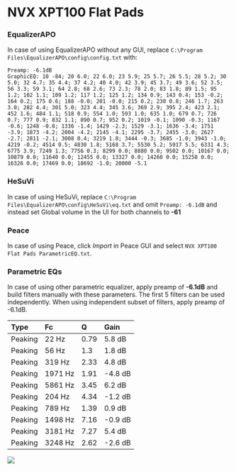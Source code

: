 # NVX XPT100 Flat Pads

### EqualizerAPO
In case of using EqualizerAPO without any GUI, replace `C:\Program Files\EqualizerAPO\config\config.txt`
with:
```
Preamp: -6.1dB
GraphicEQ: 10 -84; 20 6.0; 22 6.0; 23 5.9; 25 5.7; 26 5.5; 28 5.2; 30 5.0; 32 4.7; 35 4.4; 37 4.2; 40 4.0; 42 3.9; 45 3.7; 49 3.6; 52 3.5; 56 3.3; 59 3.1; 64 2.8; 68 2.6; 73 2.3; 78 2.0; 83 1.8; 89 1.5; 95 1.2; 102 1.1; 109 1.2; 117 1.2; 125 1.2; 134 0.9; 143 0.4; 153 -0.2; 164 0.2; 175 0.6; 188 -0.0; 201 -0.0; 215 0.2; 230 0.8; 246 1.7; 263 3.0; 282 4.4; 301 5.0; 323 4.4; 345 3.6; 369 2.9; 395 2.4; 423 2.1; 452 1.6; 484 1.1; 518 0.9; 554 1.0; 593 1.0; 635 1.0; 679 0.7; 726 0.7; 777 0.9; 832 1.1; 890 0.7; 952 0.2; 1019 -0.1; 1090 -0.3; 1167 -0.6; 1248 -0.8; 1336 -1.4; 1429 -2.3; 1529 -3.1; 1636 -3.4; 1751 -3.9; 1873 -4.2; 2004 -4.2; 2145 -4.1; 2295 -3.7; 2455 -3.0; 2627 -2.7; 2811 -2.1; 3008 0.4; 3219 1.8; 3444 -0.3; 3685 -1.0; 3943 -1.0; 4219 -0.2; 4514 0.5; 4830 1.8; 5168 3.7; 5530 5.2; 5917 5.5; 6331 4.3; 6775 3.9; 7249 1.3; 7756 0.3; 8299 0.0; 8880 0.0; 9502 0.0; 10167 0.0; 10879 0.0; 11640 0.0; 12455 0.0; 13327 0.0; 14260 0.0; 15258 0.0; 16326 0.0; 17469 0.0; 18692 -1.0; 20000 -5.1
```

### HeSuVi
In case of using HeSuVi, replace `C:\Program Files\EqualizerAPO\config\HeSuVi\eq.txt` and omit `Preamp:
-6.1dB` and instead set Global volume in the UI for both channels to **-61**

### Peace
In case of using Peace, click *Import* in Peace GUI and select `NVX XPT100 Flat Pads ParametricEQ.txt`.

### Parametric EQs
In case of using other parametric equalizer, apply preamp of **-6.1dB** and build filters manually
with these parameters. The first 5 filters can be used independently.
When using independent subset of filters, apply preamp of -6.1dB.

| Type    | Fc      |    Q | Gain    |
|:--------|:--------|:-----|:--------|
| Peaking | 22 Hz   | 0.79 | 5.8 dB  |
| Peaking | 56 Hz   | 1.3  | 1.8 dB  |
| Peaking | 319 Hz  | 2.33 | 4.8 dB  |
| Peaking | 1971 Hz | 1.91 | -4.8 dB |
| Peaking | 5861 Hz | 3.45 | 6.2 dB  |
| Peaking | 204 Hz  | 4.34 | -1.2 dB |
| Peaking | 789 Hz  | 1.39 | 0.9 dB  |
| Peaking | 1498 Hz | 7.16 | -0.9 dB |
| Peaking | 3181 Hz | 7.27 | 5.4 dB  |
| Peaking | 3248 Hz | 2.62 | -2.6 dB |

![](https://raw.githubusercontent.com/jaakkopasanen/AutoEq/master/results/innerfidelity/sbaf-serious/NVX%20XPT100%20Flat%20Pads/NVX%20XPT100%20Flat%20Pads.png)